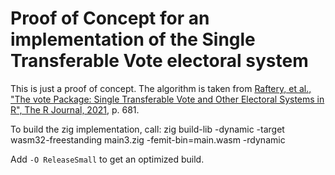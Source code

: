 # Proof of Concept for an implementation of the Single Transferable Vote electoral system

This is just a proof of concept. The algorithm is taken from [Raftery, et al., "The vote Package: Single Transferable Vote and Other Electoral Systems in R", The R Journal, 2021](https://doi.org/10.32614/RJ-2021-086), p. 681.

To build the zig implementation, call: zig build-lib -dynamic -target wasm32-freestanding main3.zig -femit-bin=main.wasm -rdynamic

Add `-O ReleaseSmall` to get an optimized build.
